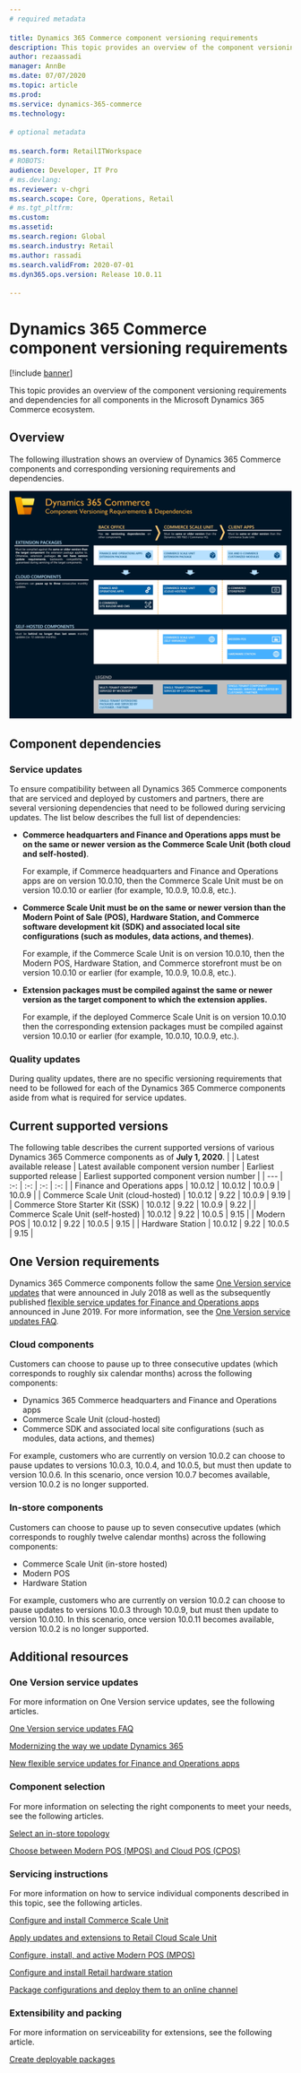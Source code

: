 ```yaml
---
# required metadata

title: Dynamics 365 Commerce component versioning requirements
description: This topic provides an overview of the component versioning requirements and dependencies for all components in the Microsoft Dynamics 365 Commerce ecosystem.
author: rezaassadi
manager: AnnBe
ms.date: 07/07/2020
ms.topic: article
ms.prod: 
ms.service: dynamics-365-commerce
ms.technology: 

# optional metadata

ms.search.form: RetailITWorkspace
# ROBOTS: 
audience: Developer, IT Pro
# ms.devlang: 
ms.reviewer: v-chgri
ms.search.scope: Core, Operations, Retail
# ms.tgt_pltfrm: 
ms.custom: 
ms.assetid: 
ms.search.region: Global
ms.search.industry: Retail
ms.author: rassadi
ms.search.validFrom: 2020-07-01
ms.dyn365.ops.version: Release 10.0.11

---
```


# Dynamics 365 Commerce component versioning requirements

[!include [banner](includes/banner.md)]

This topic provides an overview of the component versioning requirements and dependencies for all components in the Microsoft Dynamics 365 Commerce ecosystem.

## Overview

The following illustration shows an overview of Dynamics 365 Commerce components and corresponding versioning requirements and dependencies.

<a href="https://docs.microsoft.com/en-us/dynamics365/commerce/media/commerce-component-versioning.jpg" target="_blank">![Dynamics 365 Commerce Component Versioning Requirements and Dependencies](./media/commerce-component-versioning.jpg)</a>

## Component dependencies

### Service updates

To ensure compatibility between all Dynamics 365 Commerce components that are serviced and deployed by customers and partners, there are several versioning dependencies that need to be followed during servicing updates. The list below describes the full list of dependencies:

- **Commerce headquarters and Finance and Operations apps must be on the same or newer version as the Commerce Scale Unit (both cloud and self-hosted)**.

    For example, if Commerce headquarters and Finance and Operations apps are on version 10.0.10, then the Commerce Scale Unit must be on version 10.0.10 or earlier (for example, 10.0.9, 10.0.8, etc.).
 
- **Commerce Scale Unit must be on the same or newer version than the Modern Point of Sale (POS), Hardware Station, and Commerce software development kit (SDK) and associated local site configurations (such as modules, data actions, and themes)**.

    For example, if the Commerce Scale Unit is on version 10.0.10, then the Modern POS, Hardware Station, and Commerce storefront must be on version 10.0.10 or earlier (for example, 10.0.9, 10.0.8, etc.).
 
- **Extension packages must be compiled against the same or newer version as the target component to which the extension applies.**

    For example, if the deployed Commerce Scale Unit is on version 10.0.10 then the corresponding extension packages must be compiled against version 10.0.10 or earlier (for example, 10.0.10, 10.0.9, etc.).

### Quality updates

During quality updates, there are no specific versioning requirements that need to be followed for each of the Dynamics 365 Commerce components aside from what is required for service updates.

## Current supported versions

The following table describes the current supported versions of various Dynamics 365 Commerce components as of **July 1, 2020**.
| | Latest available release | Latest available component version number | Earliest supported release | Earliest supported component version number |
| --- | :-: | :-: | :-: | :-: |
| Finance and Operations apps | 10.0.12 | 10.0.12 | 10.0.9 | 10.0.9 |
| Commerce Scale Unit (cloud-hosted) | 10.0.12 | 9.22 | 10.0.9 | 9.19 |
| Commerce Store Starter Kit (SSK) | 10.0.12 | 9.22 | 10.0.9 | 9.22 |
| Commerce Scale Unit (self-hosted) | 10.0.12 | 9.22 | 10.0.5 | 9.15 |
| Modern POS | 10.0.12 | 9.22 | 10.0.5 | 9.15 |
| Hardware Station | 10.0.12 | 9.22 | 10.0.5 | 9.15 |

## One Version requirements

Dynamics 365 Commerce components follow the same [One Version service updates](https://cloudblogs.microsoft.com/dynamics365/bdm/2018/07/06/modernizing-the-way-we-update-dynamics-365/) that were announced in July 2018 as well as the subsequently published [flexible service updates for Finance and Operations apps](https://cloudblogs.microsoft.com/dynamics365/bdm/2019/06/03/new-flexible-service-updates-for-dynamics-365-for-finance-and-operations/) announced in June 2019. For more information, see the [One Version service updates FAQ](../fin-ops-core/fin-ops/get-started/one-version.md).

### Cloud components

Customers can choose to pause up to three consecutive updates (which corresponds to roughly six calendar months) across the following components:
- Dynamics 365 Commerce headquarters and Finance and Operations apps
- Commerce Scale Unit (cloud-hosted)
- Commerce SDK and associated local site configurations (such as modules, data actions, and themes)

For example, customers who are currently on version 10.0.2 can choose to pause updates to versions 10.0.3, 10.0.4, and 10.0.5, but must then update to version 10.0.6. In this scenario, once version 10.0.7 becomes available, version 10.0.2 is no longer supported.

### In-store components

Customers can choose to pause up to seven consecutive updates (which corresponds to roughly twelve calendar months) across the following components:
- Commerce Scale Unit (in-store hosted)
- Modern POS
- Hardware Station 

For example, customers who are currently on version 10.0.2 can choose to pause updates to versions 10.0.3 through 10.0.9, but must then update to version 10.0.10. In this scenario, once version 10.0.11 becomes available, version 10.0.2 is no longer supported.

## Additional resources

### One Version service updates

For more information on One Version service updates, see the following articles.

[One Version service updates FAQ](../fin-ops-core/fin-ops/get-started/one-version.md)

[Modernizing the way we update Dynamics 365](https://cloudblogs.microsoft.com/dynamics365/bdm/2018/07/06/modernizing-the-way-we-update-dynamics-365/)

[New flexible service updates for Finance and Operations apps](https://cloudblogs.microsoft.com/dynamics365/bdm/2019/06/03/new-flexible-service-updates-for-dynamics-365-for-finance-and-operations/)

### Component selection

For more information on selecting the right components to meet your needs, see the following articles.

[Select an in-store topology](./dev-itpro/retail-in-store-topology.md)

[Choose between Modern POS (MPOS) and Cloud POS (CPOS)](mpos-or-cpos.md)

### Servicing instructions

For more information on how to service individual components described in this topic, see the following articles.

[Configure and install Commerce Scale Unit](./dev-itpro/retail-store-scale-unit-configuration-installation.md)

[Apply updates and extensions to Retail Cloud Scale Unit](../fin-ops-core/dev-itpro/deployment/update-retail-channel.md)

[Configure, install, and active Modern POS (MPOS)](retail-modern-pos-device-activation.md)

[Configure and install Retail hardware station](retail-hardware-station-configuration-installation.md)

[Package configurations and deploy them to an online channel](./e-commerce-extensibility/package-deploy.md)

### Extensibility and packing

For more information on serviceability for extensions, see the following article.

[Create deployable packages](./dev-itpro/retail-sdk/retail-sdk-packaging.md)
